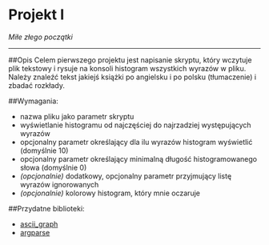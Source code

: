 # Projekt I
*Miłe złego początki*

---

##Opis
Celem pierwszego projektu jest napisanie skryptu, który wczytuje plik tekstowy i rysuje na konsoli
histogram wszystkich wyrazów w pliku. Należy znaleźć tekst jakiejś książki po angielsku i po polsku
(tłumaczenie) i zbadać rozkłady.

##Wymagania:
- nazwa pliku jako parametr skryptu
- wyświetlanie histogramu od najczęściej do najrzadziej występujących wyrazów
- opcjonalny parametr określający dla ilu wyrazów histogram wyświetlić (domyślnie 10)
- opcjonalny parametr określający minimalną długość histogramowanego słowa (domyślnie 0)
- *(opcjonalnie)* dodatkowy, opcjonalny parametr przyjmujący listę wyrazów ignorowanych
- *(opcjonalnie)* kolorowy histogram, który mnie oczaruje

##Przydatne biblioteki:
- [ascii_graph](https://github.com/kakwa/py-ascii-graph)
- [argparse](https://docs.python.org/3/library/argparse.html)